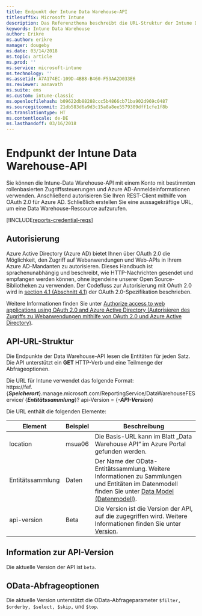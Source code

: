 ```yaml
---
title: Endpunkt der Intune Data Warehouse-API
titlesuffix: Microsoft Intune
description: Das Referenzthema beschreibt die URL-Struktur der Intune Data Warehouse-API.
keywords: Intune Data Warehouse
author: Erikre
ms.author: erikre
manager: dougeby
ms.date: 03/14/2018
ms.topic: article
ms.prod: ''
ms.service: microsoft-intune
ms.technology: ''
ms.assetid: A7A174EC-109D-4BB8-B460-F53AA2D033E6
ms.reviewer: aanavath
ms.suite: ems
ms.custom: intune-classic
ms.openlocfilehash: b09622db88288ccc5b4866cb71ba902d969c0487
ms.sourcegitcommit: 21db583d6a9d3c15a8a8ee5579309dff1cfe1f8b
ms.translationtype: HT
ms.contentlocale: de-DE
ms.lasthandoff: 03/16/2018
---
```

# <a name="intune-data-warehouse-api-endpoint"></a>Endpunkt der Intune Data Warehouse-API

Sie können die Intune-Data Warehouse-API mit einem Konto mit bestimmten rollenbasierten Zugriffssteuerungen und Azure AD-Anmeldeinformationen verwenden. Anschließend autorisieren Sie Ihren REST-Client mithilfe von OAuth 2.0 für Azure AD. Schließlich erstellen Sie eine aussagekräftige URL, um eine Data Warehouse-Ressource aufzurufen.

[!INCLUDE[reports-credential-reqs](./includes/reports-credential-reqs.md)]

## <a name="authorization"></a>Autorisierung

Azure Active Directory (Azure AD) bietet Ihnen über OAuth 2.0 die Möglichkeit, den Zugriff auf Webanwendungen und Web-APIs in Ihrem Azure AD-Mandanten zu autorisieren. Dieses Handbuch ist sprachenunabhängig und beschreibt, wie HTTP-Nachrichten gesendet und empfangen werden können, ohne irgendeine unserer Open Source-Bibliotheken zu verwenden. Der Codefluss zur Autorisierung mit OAuth 2.0 wird in [section 4.1 (Abschnitt 4.1)](https://tools.ietf.org/html/rfc6749#section-4.1) der OAuth 2.0-Spezifikation beschrieben.

Weitere Informationen finden Sie unter [Authorize access to web applications using OAuth 2.0 and Azure Active Directory (Autorisieren des Zugriffs zu Webanwendungen mithilfe von OAuth 2.0 und Azure Active Directory)](https://docs.microsoft.com/azure/active-directory/develop/active-directory-protocols-oauth-code).

## <a name="api-url-structure"></a>API-URL-Struktur

Die Endpunkte der Data Warehouse-API lesen die Entitäten für jeden Satz. Die API unterstützt ein **GET** HTTP-Verb und eine Teilmenge der Abfrageoptionen.

Die URL für Intune verwendet das folgende Format:  
https://fef. {***Speicherort***}.manage.microsoft.com/ReportingService/DataWarehouseFEService/ {***Entitätssammlung***}? api-Version = {***-API-Version***}

Die URL enthält die folgenden Elemente:

| Element | Beispiel | Beschreibung |
|-------------------|------------|--------------------------------------------------------------------------------------------------------------------|
| location | msua06 | Die Basis-URL kann im Blatt „Data Warehouse API“ im Azure Portal gefunden werden. |
| Entitätssammlung | Daten | Der Name der OData-Entitätssammlung. Weitere Informationen zu Sammlungen und Entitäten im Datenmodell finden Sie unter [Data Model (Datenmodell)](reports-ref-data-model.md). |
| api-version | Beta | Die Version ist die Version der API, auf die zugegriffen wird. Weitere Informationen finden Sie unter [Version](#API-version-information). |


## <a name="api-version-information"></a>Information zur API-Version

Die aktuelle Version der API ist `beta`. 

## <a name="odata-query-options"></a>OData-Abfrageoptionen

Die aktuelle Version unterstützt die OData-Abfrageparameter `$filter, $orderby, $select, $skip,` und `$top`.
